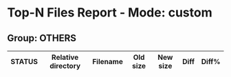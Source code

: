# Top-N Files Report - Mode: custom

## Group: OTHERS

| STATUS | Relative directory | Filename | Old size | New size | Diff | Diff% |
|--------|--------------------|----------|----------|----------|------|-------|

